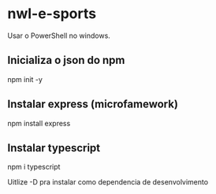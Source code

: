 # nwl-e-sports

Usar o PowerShell no windows.

## Inicializa o json do npm
npm init -y

## Instalar express (microfamework)
npm install express

## Instalar typescript
npm i typescript

Uitlize -D pra instalar como dependencia de desenvolvimento
